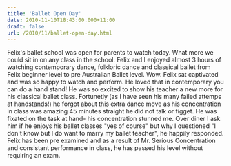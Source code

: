 ```yaml
---
title: 'Ballet Open Day'
date: 2010-11-10T18:43:00.000+11:00
draft: false
url: /2010/11/ballet-open-day.html
---
```


Felix's ballet school was open for parents to watch today. What more we could sit in on any class in the school. Felix and I enjoyed almost 3 hours of watching contemporary dance, folkloric dance and classical ballet from Felix beginner level to pre Australian Ballet level. Wow. Felix sat captivated and was so happy to watch and perform. He loved that in contemporary you can do a hand stand! He was so excited to show his teacher a new more for his classical ballet class. Fortunetly (as I have seen his many failed attemps at handstands!) he forgot about this extra dance move as his concentration in class was amazing 45 minutes straight he did not talk or figget. He was fixated on the task at hand- his concentration stunned me. Over diner I ask him if he enjoys his ballet classes "yes of course" but why I questioned "I don't know but I do want to marry my ballet teacher", he happily responded. Felix has been pre examined and as a result of Mr. Serious Concentration and consistant performance in class, he has passed his level without requiring an exam.